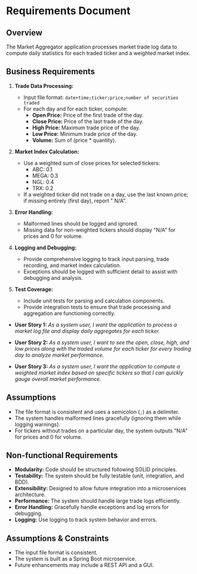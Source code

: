 # Requirements Document

## Overview

The Market Aggregator application processes market trade log data to compute daily statistics for each traded ticker and
a weighted market index.

## Business Requirements

1. **Trade Data Processing:**
    - Input file format: `date+time;ticker;price;number of securities traded`
    - For each day and for each ticker, compute:
        - **Open Price:** Price of the first trade of the day.
        - **Close Price:** Price of the last trade of the day.
        - **High Price:** Maximum trade price of the day.
        - **Low Price:** Minimum trade price of the day.
        - **Volume:** Sum of (price * quantity).

2. **Market Index Calculation:**
    - Use a weighted sum of close prices for selected tickers:
        - ABC: 0.1
        - MEGA: 0.3
        - NGL: 0.4
        - TRX: 0.2
    - If a weighted ticker did not trade on a day, use the last known price; if missing entirely (first day), report "
      N/A".

3. **Error Handling:**
    - Malformed lines should be logged and ignored.
    - Missing data for non-weighted tickers should display "N/A" for prices and 0 for volume.

4. **Logging and Debugging:**
    - Provide comprehensive logging to track input parsing, trade recording, and market index calculation.
    - Exceptions should be logged with sufficient detail to assist with debugging and analysis.

5. **Test Coverage:**
    - Include unit tests for parsing and calculation components.
    - Provide integration tests to ensure that trade processing and aggregation are functioning correctly.


- **User Story 1:**
  *As a system user, I want the application to process a market log file and display daily aggregates for each ticker.*

- **User Story 2:**
  *As a system user, I want to see the open, close, high, and low prices along with the traded volume for each ticker
  for every trading day to analyze market performance.*

- **User Story 3:**
  *As a system user, I want the application to compute a weighted market index based on specific tickers so that I can
  quickly gauge overall market performance.*

## Assumptions

- The file format is consistent and uses a semicolon (`;`) as a delimiter.
- The system handles malformed lines gracefully (ignoring them while logging warnings).
- For tickers without trades on a particular day, the system outputs "N/A" for prices and 0 for volume.

## Non-functional Requirements

- **Modularity:** Code should be structured following SOLID principles.
- **Testability:** The system should be fully testable (unit, integration, and BDD).
- **Extensibility:** Designed to allow future integration into a microservices architecture.
- **Performance:** The system should handle large trade logs efficiently.
- **Error Handling:** Gracefully handle exceptions and log errors for debugging.
- **Logging:** Use logging to track system behavior and errors.

## Assumptions & Constraints

- The input file format is consistent.
- The system is built as a Spring Boot microservice.
- Future enhancements may include a REST API and a GUI.
